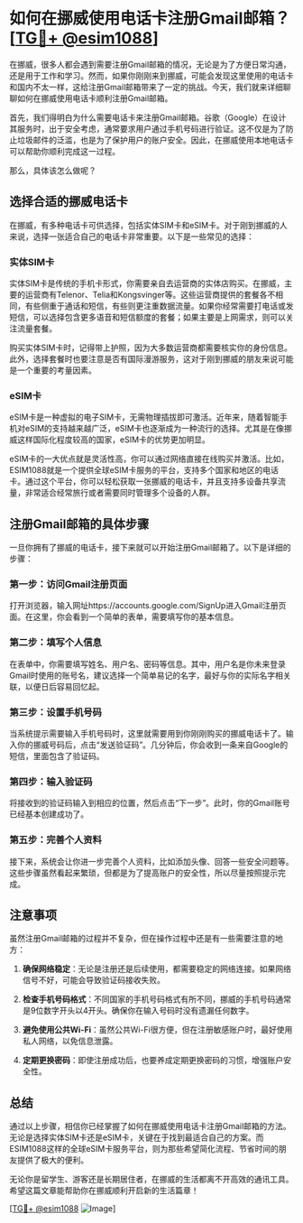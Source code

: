 # 如何在挪威使用电话卡注册Gmail邮箱？[[TG💪+ @esim1088](https://t.me/s/esim1088)]

在挪威，很多人都会遇到需要注册Gmail邮箱的情况，无论是为了方便日常沟通，还是用于工作和学习。然而，如果你刚刚来到挪威，可能会发现这里使用的电话卡和国内不太一样，这给注册Gmail邮箱带来了一定的挑战。今天，我们就来详细聊聊如何在挪威使用电话卡顺利注册Gmail邮箱。

首先，我们得明白为什么需要电话卡来注册Gmail邮箱。谷歌（Google）在设计其服务时，出于安全考虑，通常要求用户通过手机号码进行验证。这不仅是为了防止垃圾邮件的泛滥，也是为了保护用户的账户安全。因此，在挪威使用本地电话卡可以帮助你顺利完成这一过程。

那么，具体该怎么做呢？

## 选择合适的挪威电话卡

在挪威，有多种电话卡可供选择，包括实体SIM卡和eSIM卡。对于刚到挪威的人来说，选择一张适合自己的电话卡非常重要。以下是一些常见的选择：

### 实体SIM卡
实体SIM卡是传统的手机卡形式，你需要亲自去运营商的实体店购买。在挪威，主要的运营商有Telenor、Telia和Kongsvinger等。这些运营商提供的套餐各不相同，有些侧重于通话和短信，有些则更注重数据流量。如果你经常需要打电话或发短信，可以选择包含更多语音和短信额度的套餐；如果主要是上网需求，则可以关注流量套餐。

购买实体SIM卡时，记得带上护照，因为大多数运营商都需要核实你的身份信息。此外，选择套餐时也要注意是否有国际漫游服务，这对于刚到挪威的朋友来说可能是一个重要的考量因素。

### eSIM卡
eSIM卡是一种虚拟的电子SIM卡，无需物理插拔即可激活。近年来，随着智能手机对eSIM的支持越来越广泛，eSIM卡也逐渐成为一种流行的选择。尤其是在像挪威这样国际化程度较高的国家，eSIM卡的优势更加明显。

eSIM卡的一大优点就是灵活性高，你可以通过网络直接在线购买并激活。比如，ESIM1088就是一个提供全球eSIM卡服务的平台，支持多个国家和地区的电话卡。通过这个平台，你可以轻松获取一张挪威的电话卡，并且支持多设备共享流量，非常适合经常旅行或者需要同时管理多个设备的人群。

## 注册Gmail邮箱的具体步骤

一旦你拥有了挪威的电话卡，接下来就可以开始注册Gmail邮箱了。以下是详细的步骤：

### 第一步：访问Gmail注册页面
打开浏览器，输入网址https://accounts.google.com/SignUp进入Gmail注册页面。在这里，你会看到一个简单的表单，需要填写你的基本信息。

### 第二步：填写个人信息
在表单中，你需要填写姓名、用户名、密码等信息。其中，用户名是你未来登录Gmail时使用的账号名，建议选择一个简单易记的名字，最好与你的实际名字相关联，以便日后容易回忆起。

### 第三步：设置手机号码
当系统提示需要输入手机号码时，这里就需要用到你刚刚购买的挪威电话卡了。输入你的挪威号码后，点击“发送验证码”。几分钟后，你会收到一条来自Google的短信，里面包含了验证码。

### 第四步：输入验证码
将接收到的验证码输入到相应的位置，然后点击“下一步”。此时，你的Gmail账号已经基本创建成功了。

### 第五步：完善个人资料
接下来，系统会让你进一步完善个人资料，比如添加头像、回答一些安全问题等。这些步骤虽然看起来繁琐，但都是为了提高账户的安全性，所以尽量按照提示完成。

## 注意事项

虽然注册Gmail邮箱的过程并不复杂，但在操作过程中还是有一些需要注意的地方：

1. **确保网络稳定**：无论是注册还是后续使用，都需要稳定的网络连接。如果网络信号不好，可能会导致验证码接收失败。
   
2. **检查手机号码格式**：不同国家的手机号码格式有所不同，挪威的手机号码通常是9位数字开头以4开头。确保你在输入号码时没有遗漏任何数字。

3. **避免使用公共Wi-Fi**：虽然公共Wi-Fi很方便，但在注册敏感账户时，最好使用私人网络，以免信息泄露。

4. **定期更换密码**：即使注册成功后，也要养成定期更换密码的习惯，增强账户安全性。

## 总结

通过以上步骤，相信你已经掌握了如何在挪威使用电话卡注册Gmail邮箱的方法。无论是选择实体SIM卡还是eSIM卡，关键在于找到最适合自己的方案。而ESIM1088这样的全球eSIM卡服务平台，则为那些希望简化流程、节省时间的朋友提供了极大的便利。

无论你是留学生、游客还是长期居住者，在挪威的生活都离不开高效的通讯工具。希望这篇文章能帮助你在挪威顺利开启新的生活篇章！ 

[[TG💪+ @esim1088](https://t.me/s/esim1088) ![Image](https://i.postimg.cc/4NQfJmqS/Snipaste-2025-05-13-00-14-12.png)]